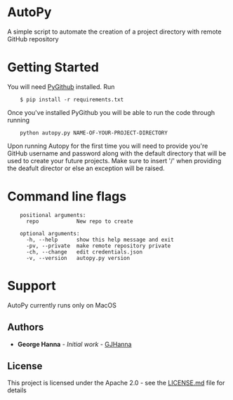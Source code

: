 # AutoPy
A simple script to automate the creation of a project directory with remote GitHub repository

# Getting Started
You will need [PyGithub](https://github.com/PyGithub/PyGithub) installed. Run
```
    $ pip install -r requirements.txt
```
Once you've installed PyGithub you will be able to run the code through running
```
    python autopy.py NAME-OF-YOUR-PROJECT-DIRECTORY
```
Upon running Autopy for the first time you will need to provide you're GitHub username and password along with the default directory that will be used to create your future projects. 
Make sure to insert '/' when providing the deafult director or else an exception will be raised.

# Command line flags
```
    positional arguments:
      repo            New repo to create

    optional arguments:
      -h, --help      show this help message and exit
      -pv, --private  make remote repository private
      -ch, --change   edit credentials.json
      -v, --version   autopy.py version
```

# Support
AutoPy currently runs only on MacOS

## Authors
* **George Hanna** - *Initial work* - [GJHanna](https://github.com/GJHanna)

## License
This project is licensed under the Apache 2.0 - see the [LICENSE.md](LICENSE.md) file for details
